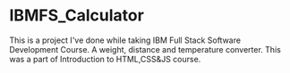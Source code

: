 # IBMFS_Calculator

This is a project I've done while taking IBM Full Stack Software Development Course. A weight, distance and temperature converter.
This was a part of Introduction to HTML,CSS&JS course.
